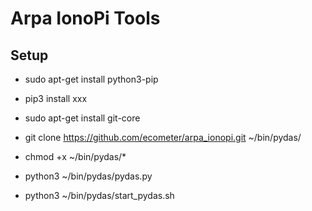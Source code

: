 Arpa IonoPi Tools
==========================

Setup
---------------------

  * sudo apt-get install python3-pip
  * pip3 install xxx

  * sudo apt-get install git-core
  * git clone https://github.com/ecometer/arpa_ionopi.git ~/bin/pydas/
  * chmod +x ~/bin/pydas/*

  * python3 ~/bin/pydas/pydas.py
  * python3 ~/bin/pydas/start_pydas.sh
